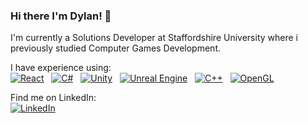 ### Hi there I'm Dylan! 👋

I'm currently a Solutions Developer at Staffordshire University where i previously studied Computer Games Development. <br>

I have experience using:
<br>
[![React](https://img.shields.io/badge/-ReactJs-61DAFB?logo=react&logoColor=white&style=for-the-badge)](https://react.dev/) &nbsp;
[![C#](https://img.shields.io/badge/c%23-%23239120.svg?style=for-the-badge&logo=c-sharp&logoColor=white)](https://docs.microsoft.com/en-us/dotnet/csharp/) &nbsp;
[![Unity](https://img.shields.io/badge/unity-%23000000.svg?style=for-the-badge&logo=unity&logoColor=white)](https://unity.com/) &nbsp;
[![Unreal Engine](https://img.shields.io/badge/unrealengine-%23313131.svg?style=for-the-badge&logo=unrealengine&logoColor=white)](https://www.unrealengine.com/en-US) &nbsp;
[![C++](https://img.shields.io/badge/c++-%2300599C.svg?style=for-the-badge&logo=c%2B%2B&logoColor=white)](https://docs.microsoft.com/en-us/cpp/cpp/?view=msvc-170) &nbsp;
[![OpenGL](https://img.shields.io/badge/OpenGL-%23FFFFFF.svg?style=for-the-badge&logo=opengl)](https://www.opengl.org/) &nbsp;

Find me on LinkedIn:
<br>
[![LinkedIn](https://img.shields.io/badge/linkedin-%230077B5.svg?style=for-the-badge&logo=linkedin&logoColor=white)](https://www.linkedin.com/in/dylanbateman/)
